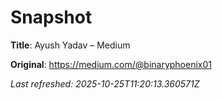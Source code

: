 # Snapshot

**Title**: Ayush Yadav – Medium

**Original**: <https://medium.com/@binaryphoenix01>

_Last refreshed: 2025-10-25T11:20:13.360571Z_
